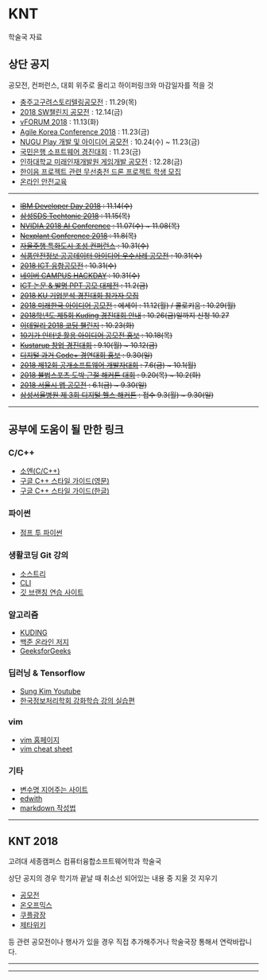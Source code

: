 # KNT
학술국 자료

## 상단 공지
공모전, 컨퍼런스, 대회 위주로 올리고 하이퍼링크와 마감일자를 적을 것
- [충주고구려스토리텔링공모전](http://uccpr.kr/2018/chungju_go/) : 11.29(목)
- [2018 SW챌린지 공모전](http://www.detizen.com/contest/?Category=19&Idx=65251) : 12.14(금)
- [vFORUM 2018](http://www.vmwarekorea.co.kr/vFORUM2018/) : 11.13(화)
- [Agile Korea Conference 2018](https://www.facebook.com/events/475462472857275/) : 11.23(금)
- [NUGU Play 개발 및 아이디어 공모전](https://developers.nugu.co.kr/#/) : 10.24(수) ~ 11.23(금)
- [국민은행 소프트웨어 경진대회](http://www.kbsccoding.com/) : 11.23(금)
- [인하대학교 미래인재개발원 게임개발 공모전](https://blog.naver.com/inhahrdgame/221375468205) : 12.28(금)
- [한이음 프로젝트 관련 무선충전 드론 프로젝트 학생 모집](http://sejongjwizard.korea.ac.kr/user/boardList.action?command=view2&boardId=56994&boardSeq=3496592)
- [온라인 안전교육](http://sejongjwizard.korea.ac.kr/user/boardList.action?command=view2&boardId=56994&boardSeq=3496299)
***
- ~~[IBM Developer Day 2018](https://developer.ibm.com/kr/devday2018/) : 11.14(수)~~
- ~~[삼성SDS Techtonic 2018](https://www.samsungsds.com/global/ko/about/event/techtonic2018.html) : 11.15(목)~~
- ~~[NVIDIA 2018 AI Conference](https://www.nvidia.com/ko-kr/ai-conference/agenda/) : 11.07(수) ~ 11.08(목)~~
- ~~[Nexplant Conference 2018](https://www.samsungsds.com/global/ko/about/event/nexplant-conference-2018.html) : 11.8(목)~~
- ~~[자율주행 특화도시 조성 컨퍼런스](http://sejongjwizard.korea.ac.kr/user/boardList.action?command=view&page=1&boardId=56994&boardSeq=3496973) : 10.31(수)~~
- ~~[식품안전정보 공공데이터 아이디어·우수사례 공모전](https://www.thinkcontest.com/m/Contest/ContestDetail.html?id=8289) : 10.31(수)~~
- ~~[2018 ICT 융합공모전](https://www.thinkcontest.com/m/Contest/ContestDetail.html?id=8203) : 10.31(수)~~
- ~~[네이버 CAMPUS HACKDAY](https://recruit.navercorp.com/naver/job/detail/developer?annoId=20000984&classId=&jobId=&entTypeCd=004&searchTxt=) : 10.31(수)~~
- ~~[ICT 논문 & 발명 PPT 공모 대제전](http://contest.etnews.com/10th/) : 11.2(금)~~
- ~~[2018 KU 기업분석 경진대회 참가자 모집](https://kuple.kr/free/1881180)~~
- ~~[2018 미래한국 아이디어 공모전](http://sejongjwizard.korea.ac.kr/user/boardList.action?command=view&page=1&boardId=56994&boardSeq=3496953) : 에세이 : 11.12(월) / 콜로키움 : 10.29(월)~~
- ~~[2018학년도 제5회 Kuding 경진대회 안내](https://goo.gl/forms/cKs07cHEkipDGlwa2) : 10.26(금)일까지 신청 10.27~~
- ~~[이데일리 2018 코딩 챌린지](https://coding.edaily.co.kr/) : 10.23(화)~~
- ~~[10기가 인터넷 활용 아이디어 공모전 홍보](http://sejongjwizard.korea.ac.kr/user/boardList.action?command=view2&boardId=56994&boardSeq=3496567) : 10.18(목)~~
- ~~[Kustarup 창업 경진대회](startup.korea.ac.kr) : 9.10(월) ~ 10.12(금)~~
- ~~[디지털 과거 Code+ 경연대회 홍보](http://sejongjwizard.korea.ac.kr/user/boardList.action?command=view2&boardId=56994&boardSeq=3496575) : 9.30(일)~~
- ~~[2018 제12회 공개소프트웨어 개발자대회](https://project.oss.kr/index.do) : 7.6(금) ~ 10.1(월)~~
- ~~[2018 불법스포츠 도박 근절 해커톤 대회](http://www.sportshackathon.kr/) : 9.20(목) ~ 10.2(화)~~
- ~~[2018 서울시 앱 공모전](https://mplatform.seoul.go.kr/w/index.do) : 6.1(금) ~ 9.30(일)~~
- ~~[삼성서울병원 제 3회 디지털 헬스 해커톤](https://digitalhealthhack.org/) : 접수 9.3(월) ~ 9.30(일)~~
***

## 공부에 도움이 될 만한 링크
### C/C++
- [소엔(C/C++)](http://soen.kr)
- [구글 C++ 스타일 가이드(영문)](https://google.github.io/styleguide/cppguide.html)
- [구글 C++ 스타일 가이드(한글)](http://jongwook.kim/google-styleguide/trunk/cppguide.xml)

### 파이썬
- [점프 투 파이썬](https://wikidocs.net/book/1)

### 생활코딩 Git 강의
- [소스트리](https://www.youtube.com/playlist?list=PLuHgQVnccGMCejd1l8C8oyZSYQDtkMRAg)
- [CLI](https://www.youtube.com/playlist?list=PLuHgQVnccGMATJK16UJ9Fjay0ozrSZKiI)
- [깃 브랜칭 연습 사이트](https://learngitbranching.js.org/)

### 알고리즘
- [KUDING](https://kuding.korea.ac.kr/)
- [백준 온라인 저지](https://www.acmicpc.net/)
- [GeeksforGeeks](https://www.geeksforgeeks.org/)

### 딥러닝 & Tensorflow
- [Sung Kim Youtube](https://www.youtube.com/playlist?list=PLlMkM4tgfjnLSOjrEJN31gZATbcj_MpUm)
- [한국정보처리학회 강화학습 강의 실습편](https://github.com/wonseokjung/KIPS_Reinforcement)
### vim
- [vim 홈페이지](https://www.vim.org/)
- [vim cheat sheet](https://vim.rtorr.com/lang/ko/)

### 기타
- [변수명 지어주는 사이트](https://www.curioustore.com/#!/)
- [edwith](https://www.edwith.org/)
- [markdown 작성법](https://gist.github.com/ihoneymon/652be052a0727ad59601)
***
## KNT 2018
고려대 세종캠퍼스 컴퓨터융합소프트웨어학과 학술국

상단 공지의 경우 학기까 끝날 때 취소선 되어있는 내용 중 지울 것 지우기

- [공모전](http://www.detizen.com/contest/?Category=19)
- [온오프믹스](https://www.onoffmix.com/)
- [쿠플광장](https://kuple.kr/free)
- [제타위키](https://zetawiki.com/wiki/2018_국내_IT_컨퍼런스_일정)

등 관련 공모전이나 행사가 있을 경우 직접 추가해주거나 학술국장 통해서 연락바랍니다.
***

***
